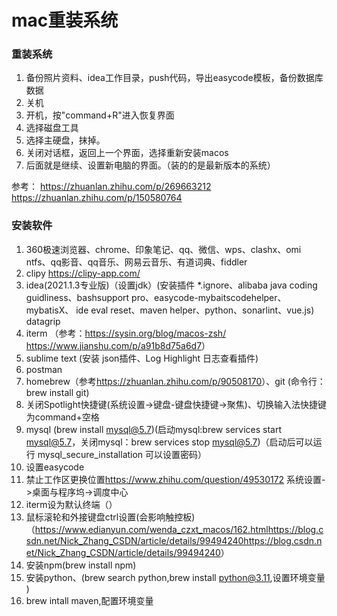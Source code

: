 # mac重装系统

### 重装系统
1. 备份照片资料、idea工作目录，push代码，导出easycode模板，备份数据库数据
2. 关机
3. 开机，按"command+R"进入恢复界面
4. 选择磁盘工具
5. 选择主硬盘，抹掉。
6. 关闭对话框，返回上一个界面，选择重新安装macos
7. 后面就是继续、设置新电脑的界面。（装的的是最新版本的系统）

参考：
<https://zhuanlan.zhihu.com/p/269663212>
<https://zhuanlan.zhihu.com/p/150580764>

### 安装软件
1. 360极速浏览器、chrome、印象笔记、qq、微信、wps、clashx、omi ntfs、qq影音、qq音乐、网易云音乐、有道词典、fiddler
2. clipy <https://clipy-app.com/>
3. idea(2021.1.3专业版)（设置jdk）(安装插件 *.ignore、alibaba java coding guidliness、bashsupport pro、easycode-mybaitscodehelper、
   mybatisX、 ide eval reset、maven helper、python、sonarlint、vue.js) 
   datagrip
4. iterm （参考：<https://sysin.org/blog/macos-zsh/> <https://www.jianshu.com/p/a91b8d75a6d7>）
5. sublime text (安装 json插件、Log Highlight 日志查看插件)
6. postman
7. homebrew（参考<https://zhuanlan.zhihu.com/p/90508170>）、git (命令行：brew install git)
8. 关闭Spotlight快捷键(系统设置->键盘-键盘快捷键->聚焦)、切换输入法快捷键为command+空格
9. mysql (brew install mysql@5.7)(启动mysql:brew services start mysql@5.7，关闭mysql：brew services stop mysql@5.7)（启动后可以运行 mysql_secure_installation 可以设置密码）
10. 设置easycode
11. 禁止工作区更换位置<https://www.zhihu.com/question/49530172> 系统设置->桌面与程序坞->调度中心
12. iterm设为默认终端（）
13. 鼠标滚轮和外接键盘ctrl设置(会影响触控板)（<https://www.edianyun.com/wenda_czxt_macos/162.html><https://blog.csdn.net/Nick_Zhang_CSDN/article/details/99494240https://blog.csdn.net/Nick_Zhang_CSDN/article/details/99494240>）
14. 安装npm(brew install npm)
15. 安装python、(brew search python,brew install python@3.11,设置环境变量 )
16. brew intall maven,配置环境变量

